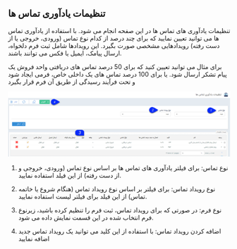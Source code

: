 ﻿## تنظیمات یادآوری تماس ها

تنظیمات یادآوری های تماس ها در این صفحه انجام می شود. با استفاده از یادآوری تماس ها می توانید تعیین نمایید که برای چند درصد از کدام نوع تماس (ورودی، خروجی یا از دست رفته) رویدادهایی مشخصی صورت بگیرد. این رویدادها شامل ثبت فرم دلخواه، ارسال پیامک، ایمیل یا فکس می توانند باشند.

برای مثال می توانید تعیین کنید که برای 50 درصد تماس های دریافتی واحد فروش یک پیام تشکر ارسال شود. یا برای 100 درصد تماس های یک داخلی خاص، فرمی ایجاد شود و تحت فرآیند رسیدگی از طریق آن فرم قرار بگیرد

![](Callsnotificationsettings.png)

1. نوع تماس: برای فیلتر یادآوری های تماس ها بر اساس نوع تماس (ورودی، خروجی و از دست رفته) از این فیلد استفاده نمایید.

2. نوع رویداد تماس: برای فیلتر بر اساس نوع رویداد تماس (هنگام شروع یا خاتمه تماس) از این فیلد برای فیلتر لیست استفاده نمایید.

3. نوع فرم: در صورتی که برای رویداد تماس، ثبت فرم را تنظیم کرده باشید، زیرنوع فرم انتخاب شده در این قسمت نمایش داده می شود.

4. اضافه کردن رویداد تماس: با استفاده از این کلید می توانید یک رویداد تماس جدید اضافه نمایید
